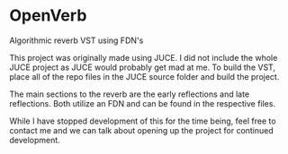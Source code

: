 # OpenVerb
Algorithmic reverb VST using FDN's

This project was originally made using JUCE. I did not include the whole JUCE project as JUCE would probably get mad at me.
To build the VST, place all of the repo files in the JUCE source folder and build the project.

The main sections to the reverb are the early reflections and late reflections. Both utilize an FDN and can be found in the respective files. 

While I have stopped development of this for the time being, feel free to contact me and we can talk about opening up the project for continued development.
